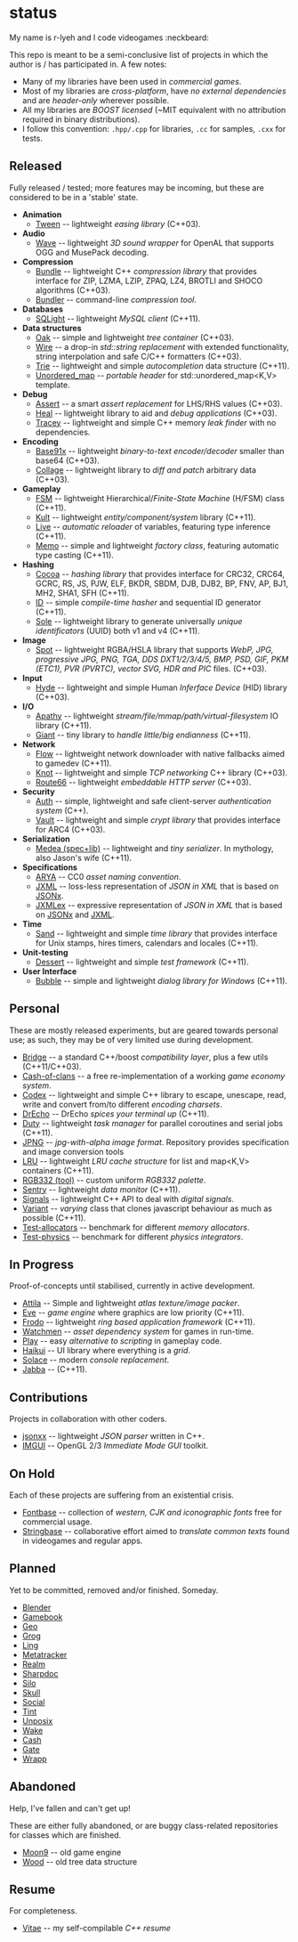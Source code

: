 status
======

My name is r-lyeh and I code videogames :neckbeard:

This repo is meant to be a semi-conclusive list of projects in which the author is / has participated in. A few notes:

- Many of my libraries have been used in _commercial games_.
- Most of my libraries are _cross-platform_, have _no external dependencies_ and are _header-only_ wherever possible.
- All my libraries are _BOOST licensed_ (~MIT equivalent with no attribution required in binary distributions).
- I follow this convention: `.hpp/.cpp` for libraries, `.cc` for samples, `.cxx` for tests.

Released
----

Fully released / tested; more features may be incoming, but these are considered to be in a 'stable' state.

* **Animation**
  - [Tween](https://github.com/r-lyeh/tween) -- lightweight *easing library* (C++03).
* **Audio**
  - [Wave](http://github.com/r-lyeh/wave) -- lightweight *3D sound wrapper* for OpenAL that supports OGG and MusePack decoding.
* **Compression**
  - [Bundle](https://github.com/r-lyeh/bundle) -- lightweight C++ *compression library* that provides interface for ZIP, LZMA, LZIP, ZPAQ, LZ4, BROTLI and SHOCO algorithms (C++03).
  - [Bundler](https://github.com/r-lyeh/bundler) -- command-line *compression tool*.
* **Databases**
  - [SQLight](http://github.com/r-lyeh/sqlight) -- lightweight *MySQL client* (C++11).
* **Data structures**
  - [Oak](http://github.com/r-lyeh/oak) -- simple and lightweight *tree container* (C++03). 
  - [Wire](http://github.com/r-lyeh/wire) -- a drop-in *std::string replacement* with extended functionality, string interpolation and safe C/C++ formatters (C++03).
  - [Trie](http://github.com/r-lyeh/trie) -- lightweight and simple *autocompletion* data structure (C++11).
  - [Unordered_map](http://github.com/r-lyeh/unordered_map) -- *portable header* for std::unordered_map<K,V> template.
* **Debug**
  - [Assert](http://github.com/r-lyeh/assert) -- a smart *assert replacement* for LHS/RHS values (C++03).
  - [Heal](http://github.com/r-lyeh/heal) -- lightweight library to aid and *debug applications* (C++03).
  - [Tracey](http://github.com/r-lyeh/tracey) -- lightweight and simple C++ memory *leak finder* with no dependencies.
* **Encoding**
  - [Base91x](http://github.com/r-lyeh/base91x) -- lightweight *binary-to-text encoder/decoder* smaller than base64 (C++03). 
  - [Collage](https://github.com/r-lyeh/collage) -- lightweight library to *diff and patch* arbitrary data (C++03).
* **Gameplay**
  - [FSM](http://github.com/r-lyeh/fsm) -- lightweight Hierarchical/*Finite-State Machine* (H/FSM) class (C++11).
  - [Kult](https://github.com/r-lyeh/kult) -- lightweight *entity/component/system* library (C++11).
  - [Live](http://github.com/r-lyeh/live) -- *automatic reloader* of variables, featuring type inference (C++11).
  - [Memo](http://github.com/r-lyeh/memo) -- simple and lightweight *factory class*, featuring automatic type casting (C++11).
* **Hashing**
  - [Cocoa](http://github.com/r-lyeh/cocoa) -- *hashing library* that provides interface for CRC32, CRC64, GCRC, RS, JS, PJW, ELF, BKDR, SBDM, DJB, DJB2, BP, FNV, AP, BJ1, MH2, SHA1, SFH (C++11).
  - [ID](http://github.com/r-lyeh/id) -- simple *compile-time hasher* and sequential ID generator (C++11).
  - [Sole](http://github.com/r-lyeh/sole) -- lightweight library to generate universally *unique identificators* (UUID) both v1 and v4 (C++11).
* **Image**
  - [Spot](http://github.com/r-lyeh/spot) -- lightweight RGBA/HSLA library that supports *WebP, JPG, progressive JPG, PNG, TGA, DDS DXT1/2/3/4/5, BMP, PSD, GIF, PKM (ETC1), PVR (PVRTC), vector SVG, HDR and PIC* files. (C++03).
* **Input**
  - [Hyde](http://github.com/r-lyeh/hyde) -- lightweight and simple Human *Inferface Device* (HID) library (C++03). 
* **I/O**
  - [Apathy](http://github.com/r-lyeh/apathy) -- lightweight *stream/file/mmap/path/virtual-filesystem* IO library (C++11).
  - [Giant](http://github.com/r-lyeh/giant) -- tiny library to *handle little/big endianness* (C++11).
* **Network**
  - [Flow](https://github.com/r-lyeh/flow) -- lightweight network downloader with native fallbacks aimed to gamedev (C++11).
  - [Knot](http://github.com/r-lyeh/knot) -- lightweight and simple *TCP networking* C++ library (C++03).
  - [Route66](https://github.com/r-lyeh/route66) -- lightweight *embeddable HTTP server* (C++03).
* **Security**
  - [Auth](http://github.com/r-lyeh/auth) -- simple, lightweight and safe client-server *authentication system* (C++).
  - [Vault](http://github.com/r-lyeh/vault) -- lightweight and simple *crypt library* that provides interface for ARC4 (C++03).
* **Serialization**
  - [Medea (spec+lib)](http://github.com/r-lyeh/medea) -- lightweight and *tiny serializer*. In mythology, also Jason's wife (C++11).
* **Specifications**
  - [ARYA](http://github.com/r-lyeh/ARYA) -- CC0 *asset naming convention*. 
  - [JXML](http://github.com/r-lyeh/JXML) -- loss-less representation of *JSON in XML* that is based on [JSONx](http://goo.gl/I3cxs). 
  - [JXMLex](http://github.com/r-lyeh/JXMLex) -- expressive representation of *JSON in XML* that is based on [JSONx](http://goo.gl/I3cxs) and [JXML](http://github.com/r-lyeh/JXML).
* **Time**
  - [Sand](http://github.com/r-lyeh/sand) -- lightweight and simple *time library* that provides interface for Unix stamps, hires timers, calendars and locales (C++11).
* **Unit-testing**
  - [Dessert](http://github.com/r-lyeh/dessert) -- lightweight and simple *test framework* (C++11).
* **User Interface**
  - [Bubble](https://github.com/r-lyeh/bubble) -- simple and lightweight *dialog library for Windows* (C++11). 

Personal
----

These are mostly released experiments, but are geared towards personal use; as such, they may be of very limited use during development.

* [Bridge](https://github.com/r-lyeh/bridge) -- a standard C++/boost *compatibility layer*, plus a few utils (C++11/C++03).
* [Cash-of-clans](https://github.com/r-lyeh/cash-of-clans) -- a free re-implementation of a working *game economy system*.
* [Codex](https://github.com/r-lyeh/codex) -- lightweight and simple C++ library to escape, unescape, read, write and convert from/to different *encoding charsets*.
* [DrEcho](https://github.com/r-lyeh/DrEcho) -- DrEcho *spices your terminal up* (C++11).
* [Duty](https://github.com/r-lyeh/duty) -- lightweight *task manager* for parallel coroutines and serial jobs (C++11).
* [JPNG](https://github.com/r-lyeh/jpng) -- *jpg-with-alpha image format*. Repository provides specification and image conversion tools
* [LRU](https://github.com/r-lyeh/lru) -- lightweight *LRU cache structure* for list<T> and map<K,V> containers (C++11). 
* [RGB332 (tool)](https://github.com/r-lyeh/rgb332) -- custom uniform *RGB332 palette*.
* [Sentry](https://github.com/r-lyeh/sentry) -- lightweight *data monitor* (C++11).
* [Signals](https://github.com/r-lyeh/signals) -- lightweight C++ API to deal with *digital signals*.
* [Variant](https://github.com/r-lyeh/variant) -- *varying* class that clones javascript behaviour as much as possible (C++11).
* [Test-allocators](https://github.com/r-lyeh/test-allocators) -- benchmark for different *memory allocators*.
* [Test-physics](https://github.com/r-lyeh/test-physics) -- benchmark for different *physics integrators*.

In Progress
----

Proof-of-concepts until stabilised, currently in active development.

* [Attila](https://github.com/r-lyeh/attila) -- Simple and lightweight *atlas texture/image packer*.
* [Eve](https://github.com/r-lyeh/eve) -- *game engine* where graphics are low priority (C++11).
* [Frodo](https://github.com/r-lyeh/frodo) -- lightweight *ring based application framework* (C++11).
* [Watchmen](https://github.com/r-lyeh/watchmen) -- *asset dependency system* for games in run-time.
* [Play](https://github.com/r-lyeh/play) -- easy *alternative to scripting* in gameplay code.
* [Haikui](https://github.com/r-lyeh/haikui) -- UI library where everything is a *grid*.
* [Solace](https://github.com/r-lyeh/solace) -- modern *console replacement*.
* [Jabba](https://github.com/r-lyeh/jabba) -- (C++11).

Contributions
----

Projects in collaboration with other coders.

* [jsonxx](http://github.com/hjiang/jsonxx) -- lightweight *JSON parser* written in C++.
* [IMGUI](http://github.com/r-lyeh/imgui) -- OpenGL 2/3 *Immediate Mode GUI* toolkit.

On Hold
----

Each of these projects are suffering from an existential crisis.

* [Fontbase](http://github.com/r-lyeh/fontbase) -- collection of *western, CJK and iconographic fonts* free for commercial usage.
* [Stringbase](http://github.com/r-lyeh/stringbase) -- collaborative effort aimed to *translate common texts* found in videogames and regular apps. 

Planned
----

Yet to be committed, removed and/or finished. Someday.

* [Blender](http://github.com/r-lyeh/blender)
* [Gamebook](https://github.com/r-lyeh/gamebook)
* [Geo](https://github.com/r-lyeh/geo)
* [Grog](https://github.com/r-lyeh/grog)
* [Ling](https://github.com/r-lyeh/ling)
* [Metatracker](http://github.com/r-lyeh/metatracker)
* [Realm](https://github.com/r-lyeh/realm)
* [Sharpdoc](https://github.com/r-lyeh/sharpdoc)
* [Silo](https://github.com/r-lyeh/silo)
* [Skull](https://github.com/r-lyeh/skull)
* [Social](https://github.com/r-lyeh/social)
* [Tint](http://github.com/r-lyeh/tint)
* [Unposix](https://github.com/r-lyeh/unposix)
* [Wake](https://github.com/r-lyeh/wake)
* [Cash](https://github.com/r-lyeh/cash)
* [Gate](https://github.com/r-lyeh/gate)
* [Wrapp](https://github.com/r-lyeh/wrapp)

Abandoned
----

Help, I've fallen and can't get up!

These are either fully abandoned, or are buggy class-related repositories for classes which are finished.

* [Moon9](https://github.com/r-lyeh/moon9) -- old game engine
* [Wood](https://github.com/r-lyeh/wood) -- old tree data structure

Resume
---

For completeness.

* [Vitae](http://github.com/r-lyeh/vitae) -- my self-compilable *C++ resume*
